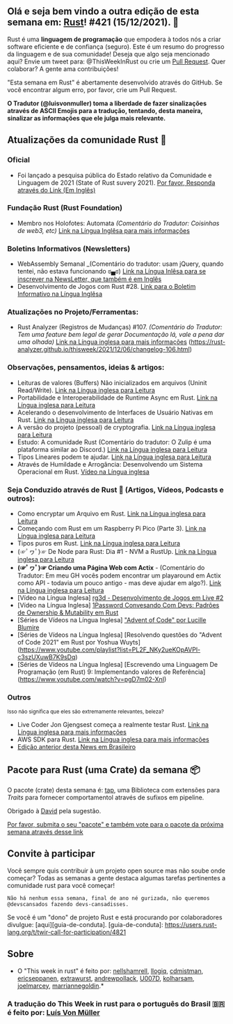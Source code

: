 ## Olá e seja bem vindo a outra edição de esta semana em: [Rust](https://www.rust-lang.org/)! #421 (15/12/2021). 🌟

Rust é uma **linguagem de programação** que empodera à todos nós a criar software eficiente e de confiança (seguro).
Este é um resumo do progresso da linguagem e de sua comunidade! Deseja que algo seja mencionado aqui? Envie um tweet para: @ThisWeekInRust ou crie um [Pull Request](https://github.com/rust-lang/this-week-in-rust/pulls).
Quer colaborar? A gente ama contribuições!

"Esta semana em Rust" é abertamente desenvolvido através do GitHub. Se você encontrar algum erro, por favor, crie um Pull Request.

**O Tradutor (@luisvonmuller) toma a liberdade de fazer sinalizações através de ASCII Emojis para a tradução, tentando, desta maneira, sinalizar as informações que ele julga mais relevante.**

## Atualizações da comunidade Rust 🦀

### Oficial
* Foi lançado a pesquisa pública do Estado relativo da Comunidade e Linguagem de 2021 (State of Rust suvery 2021). [Por favor, Responda através do Link (Em Inglês)](https://blog.rust-lang.org/2021/12/08/survey-launch.html)
      
### Fundação Rust (Rust Foundation)
* Membro nos Holofotes: Automata _(Comentário do Tradutor: Coisinhas de web3, etc)_ [Link na Língua Inglêsa para mais informações](https://foundation.rust-lang.org/posts/2021-12-13-member-spotlight-automata/)

### Boletins Informativos (Newsletters)
* WebAssembly Semanal _(Comentário do tradutor: usam jQuery, quando tentei, não estava funcionando ಠ▄ಠ) [Link na Língua Inlêsa para se inscrever na NewsLetter, que também é em Inglês](https://wasmweekly.news/issue-161/)
* Desenvolvimento de Jogos com Rust #28. [Link para o Boletim Informativo na Língua Inglêsa](https://gamedev.rs/news/028/)

### Atualizações no Projeto/Ferramentas:
* Rust Analyzer (Registros de Mudanças) #107. _(Comentário do Tradutor: Tem uma feature bem legal de gerar Documentação lá, vale a pena dar uma olhada)_ [Link na Língua inglesa para mais informações](https://rust-analyzer.github.io/thisweek/2021/12/06/changelog-106.html) (https://rust-analyzer.github.io/thisweek/2021/12/06/changelog-106.html)


### Observações, pensamentos, ideias & artigos:
* Leituras de valores (Buffers) Não inicializados em arquivos (Uninit Read/Write). [Link na Língua inglesa para Leitura](https://blog.yoshuawuyts.com/uninit-read-write/)
* Portabilidade e Interoperabilidade de Runtime Async em Rust. [Link na Língua inglesa para Leitura](https://www.ncameron.org/blog/portable-and-interoperable-async-rust/)
* Acelerando o desenvolvimento de Interfaces de Usuário Nativas em Rust. [Link na Língua inglesa para Leitura](https://aaronerhardt.github.io/blog/posts/gui_speedrun/)
* A versão do projeto (pessoal) de cryptografia. [Link na Língua inglesa para Leitura](https://codegito.xyz/2021/12/05/cryptography-final-project/)
* Estudo: A comunidade Rust (Comentário do tradutor: O Zulip é uma plataforma similar ao Discord.) [Link na Língua inglesa para Leitura](https://zulip.com/case-studies/rust/)
* Tipos Lineares podem te ajudar. [Link na Língua inglesa para Leitura](https://aidancully.blogspot.com/2021/12/linear-types-can-help.html)
* Através de Humildade e Arrogância: Desenvolvendo um Sistema Operacional em Rust. [Vídeo na Língua inglesa](https://cliffle.com/blog/on-hubris-and-humility/)

### Seja Conduzido através de Rust 🦀 (Artigos, Vídeos, Podcasts e outros):
* Como encryptar um Arquivo em Rust. [Link na Língua inglesa para Leitura](https://kerkour.com/rust-file-encryption/)
* Começando com Rust em um Raspberry Pi Pico (Parte 3). [Link na Língua inglesa para Leitura](https://reltech.substack.com/p/getting-started-with-rust-on-a-raspberry-a88)
* Tipos puros em Rust. [Link na Língua inglesa para Leitura](https://hugopeters.me/posts/14/)
* (☞ﾟヮﾟ)☞ De Node para Rust: Dia #1 - NVM a RustUp. [Link na Língua inglesa para Leitura](https://vino.dev/blog/node-to-rust-day-1-rustup/)
* **(☞ﾟヮﾟ)☞ Criando uma Página Web com Actix** - (Comentário do Tradutor: Em meu GH vocês podem encontrar um playaround em Actix como API - todavia um pouco antigo - mas deve ajudar em algo?). [Link na Língua inglesa para Leitura](https://dev.to/michaelin007/creating-a-web-page-with-actix-web-rust--2agd)
* [Vídeo na Língua Inglesa] [rg3d - Desenvolvimento de Jogos em Live #2](https://www.youtube.com/watch?v=TQaCyC_tGko)
* [Vídeo na Língua Inglesa] [1Password Convesando Com Devs: Padrões de Ownership & Mutability em Rust](https://www.youtube.com/watch?v=hJ9IO-nYpjs)
* [Séries de Vídeos na Língua Inglesa] ["Advent of Code" por Lucille Blumire](https://www.youtube.com/channel/UCevTibyeBGT1ybiGzROnsfw)
* [Séries de Vídeos na Língua Inglesa] [Resolvendo questões do "Advent of Code 2021" em Rust por Yoshua Wuyts] (https://www.youtube.com/playlist?list=PL2F_NKy2ueKOpAVPl-c3szUXuwB7K9sDq)
* [Séries de Vídeos na Língua Inglesa] [Escrevendo uma Linguagem De Programação (em Rust) 9: Implementando valores de Referência] (https://www.youtube.com/watch?v=pgD7m02-XnI)

### Outros
<small> Isso não significa que eles são extremamente relevantes, beleza? </small>
* Live Coder Jon Gjengsest começa a realmente testar Rust. [Link na Língua inglesa para mais informações](https://nostarch.com/blog/jon-gjengset-talks-rust)
* AWS SDK para Rust. [Link na Língua inglesa para mais informações](https://aws.amazon.com/about-aws/whats-new/2021/12/aws-sdk-rust-developer-preview/)
* [Edição anterior desta News em Brasileiro](https://github.com/luisvonmuller/Esta-Semana-Em-Rust/blob/main/%23419.md) 

## Pacote para Rust (uma Crate) da semana 📦

O pacote (crate) desta semana é: [tap](https://crates.io/crates/tap), uma Biblioteca com extensões para _Traits_ para fornecer comportamentol através de sufixos em pipeline.

Obrigado à [David](https://users.rust-lang.org/t/crate-of-the-week/2704/988) pela sugestão.

[Por favor, submita o seu "pacote" e também vote para o pacote da próxima semana através desse link](https://users.rust-lang.org/t/crate-of-the-week/2704)

## Convite à participar

Você sempre quis contribuir à um projeto open source mas não soube onde começar? Todas as semanas a gente destaca algumas tarefas pertinentes a comunidade rust para você começar!

    Não há nenhum essa semana, final de ano né gurizada, não queremos @devscansados fazendo devs-cansadisses.

Se você é um "dono" de projeto Rust e está procurando por colaboradores divulgue: [aqui][guia-de-conduta].
[guia-de-conduta]: https://users.rust-lang.org/t/twir-call-for-participation/4821

## Sobre
* O "This week in rust" é feito por: [nellshamrell](https://github.com/nellshamrell), [llogiq](https://github.com/llogiq), [cdmistman](https://github.com/cdmistman), [ericseppanen](https://github.com/ericseppanen), [extrawurst](https://github.com/extrawurst), [andrewpollack](https://github.com/andrewpollack), [U007D](https://github.com/U007D), [kolharsam](https://github.com/kolharsam), [joelmarcey](https://github.com/joelmarcey), [marriannegoldin](https://github.com/marriannegoldin).*

 ### A tradução do This Week in rust para o português do Brasil 🇧🇷 é feito por: [Luís Von Müller](github.com/luisvonmuller) 

